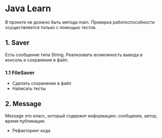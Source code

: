 # Java Learn

В проекте не должно быть метода main. 
Проверка работоспособности осуществляется только с помощью тестов.

## 1. Saver
Есть сообщение типа String. Реализовать возможность вывода в консоль и сохранения в файл.
### 1.1 FileSaver
- Сделать сохранение в файл
- Написать тесты 

## 2. Message
Message это класс, который содержит информацию: сообщение, автор, время публикации.
- Рефакторинг кода